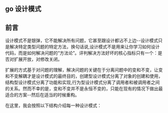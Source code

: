 ## go 设计模式
## 前言
设计模式不是银弹，它不能解决所有问题，它甚至跟设计都沾不上边--设计模式只是解决特定类型问题的特定方法，换句话说,设计模式不是用来让你学习如何设计代码，而是如何解决问题的“方法论”。评判解决方法好坏的核心指标只有一个：是否对扩展开放，对修改关闭。 

扩展的方式基于对问题的理解，解决问题的关键在于分离问题中的变和不变，让变和不变解耦才是设计模式的最终目的，创建型设计模式分离了对象的创建和使用，结构型设计模式分离了功能和实现,行为型设计模式分离了调用者和被调用者之间的关系。然而不幸的是，变和不变并不是永恒不变的，只能在现有的情况下做出最适合的方案--然后在适当的时候重构。

在这里，我会按照以下结构介绍每一种设计模式：
 
